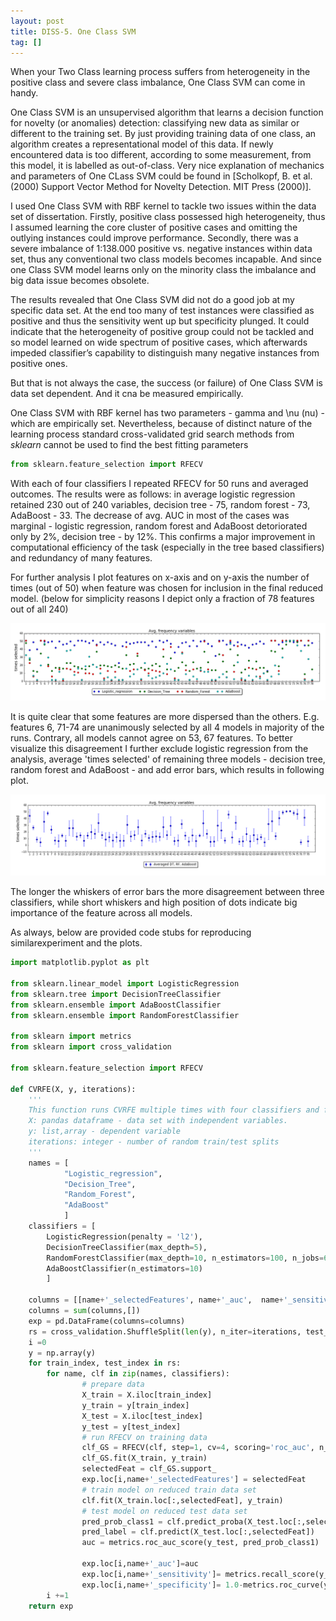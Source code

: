 ```yaml
---
layout: post
title: DISS-5. One Class SVM
tag: []
---
```


When your Two Class learning process suffers from heterogeneity in the positive class and severe class imbalance, One Class SVM can come in handy.

One Class SVM is an unsupervised algorithm that learns a decision function for novelty (or anomalies) detection: classifying new data as similar or different to the training set. By just providing training data of one class, an algorithm creates a representational model of this data. If newly encountered data is too different, according to some measurement, from this model, it is labelled as out-of-class. Very nice explanation of mechanics and parameters of One CLass SVM could be found in [Scholkopf, B. et al. (2000) Support Vector Method for Novelty Detection. MIT Press (2000)].

I used One Class SVM with RBF kernel to tackle two issues within the data set of dissertation. Firstly, positive class possessed high heterogeneity, thus I assumed learning the core cluster of positive cases and omitting the outlying instances could improve performance. Secondly, there was a severe imbalance of 1:138.000 positive vs. negative instances within data set, thus any conventional two class models becomes incapable. And since one Class SVM model learns only on the minority class the imbalance and big data issue becomes obsolete.

The results revealed that One Class SVM did not do a good job at my specific data set. At the end too many of test instances were classified as positive and thus the sensitivity went up but specificity plunged. It could indicate that the heterogeneity of positive group could not be tackled and so model learned on wide spectrum of positive cases, which afterwards impeded classifier’s capability to distinguish many negative instances from positive ones.

But that is not always the case, the success (or failure) of One Class SVM is data set dependent. And it cna be measured empirically. 

One Class SVM with RBF kernel has two parameters - gamma and \nu (nu) - which are empirically set. Nevertheless, because of distinct nature of the learning process standard cross-validated grid search methods from _sklearn_ cannot be used to find the best fitting parameters
```python
from sklearn.feature_selection import RFECV
```

With each of four classifiers I repeated RFECV for 50 runs and averaged outcomes. The results were as follows: in average logistic regression retained 230 out of 240 variables, decision tree - 75, random forest - 73, AdaBoost - 33. The decrease of avg. AUC in most of the cases was marginal - logistic regression, random forest and AdaBoost detoriorated only by 2%, decision tree - by 12%. This confirms a major improvement in computational efficiency of the task (especially in the tree based classifiers) and redundancy of many features. 

For further analysis I plot features on x-axis and on y-axis the number of times (out of 50) when feature was chosen for inclusion in the final reduced model. (below for simplicity reasons I depict only a fraction of 78 features out of all 240)

![ROC Space curve](../images/CVRFE_analysisOfFeats.png)

It is quite clear that some features are more dispersed than the others. E.g. features 6, 71-74 are unanimously selected by all 4 models in majority of the runs. Contrary, all models cannot agree on 53, 67 features. To better visualize this disagreement I further exclude logistic regression from the analysis, average 'times selected' of remaining three models - decision tree, random forest and AdaBoost - and add error bars, which results in following plot.  

![ROC Space curve](../images/CVRFE_analysisOfFeats_onlyTrees.png)

The longer the whiskers of error bars the more disagreement between three classifiers, while short whiskers and high position of dots indicate big importance of the feature across all models.

As always, below are provided code stubs for reproducing similarexperiment and the plots.


```python
import matplotlib.pyplot as plt

from sklearn.linear_model import LogisticRegression
from sklearn.tree import DecisionTreeClassifier
from sklearn.ensemble import AdaBoostClassifier
from sklearn.ensemble import RandomForestClassifier

from sklearn import metrics
from sklearn import cross_validation

from sklearn.feature_selection import RFECV

def CVRFE(X, y, iterations):
    '''
    This function runs CVRFE multiple times with four classifiers and for each classifier per each run records results of CVRFE in a dataframe exp.
    X: pandas dataframe - data set with independent variables.
    y: list,array - dependent variable
    iterations: integer - number of random train/test splits
    '''
    names = [ 
            "Logistic_regression", 
            "Decision_Tree",
            "Random_Forest", 
            "AdaBoost" 
            ]
    classifiers = [
        LogisticRegression(penalty = 'l2'),
        DecisionTreeClassifier(max_depth=5),
        RandomForestClassifier(max_depth=10, n_estimators=100, n_jobs=6),
        AdaBoostClassifier(n_estimators=10)
        ]
    
    columns = [[name+'_selectedFeatures', name+'_auc',  name+'_sensitivity', name+'_specificity'] for name in names]
    columns = sum(columns,[])
    exp = pd.DataFrame(columns=columns)
    rs = cross_validation.ShuffleSplit(len(y), n_iter=iterations, test_size=.25, random_state=0)
    i =0
    y = np.array(y)
    for train_index, test_index in rs:
        for name, clf in zip(names, classifiers):
                # prepare data
                X_train = X.iloc[train_index] 
                y_train = y[train_index]
                X_test = X.iloc[test_index]
                y_test = y[test_index]
                # run RFECV on training data
                clf_GS = RFECV(clf, step=1, cv=4, scoring='roc_auc', n_jobs = 6)
                clf_GS.fit(X_train, y_train)
                selectedFeat = clf_GS.support_
                exp.loc[i,name+'_selectedFeatures'] = selectedFeat
                # train model on reduced train data set 
                clf.fit(X_train.loc[:,selectedFeat], y_train)
                # test model on reduced test data set
                pred_prob_class1 = clf.predict_proba(X_test.loc[:,selectedFeat])[:,1]
                pred_label = clf.predict(X_test.loc[:,selectedFeat])
                auc = metrics.roc_auc_score(y_test, pred_prob_class1)
                
                exp.loc[i,name+'_auc']=auc
                exp.loc[i,name+'_sensitivity']= metrics.recall_score(y_test,pred_label)
                exp.loc[i,name+'_specificity']= 1.0-metrics.roc_curve(y_test,pred_label)[0][1]
        i +=1        
    return exp
```

